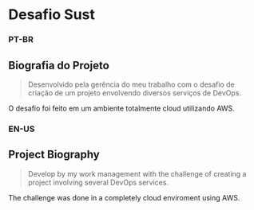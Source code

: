 Desafio Sust
======

### PT-BR

Biografia do Projeto
------
> Desenvolvido pela gerência do meu trabalho com o desafio de criação de um projeto envolvendo diversos serviços de DevOps.

O desafio foi feito em um ambiente totalmente cloud utilizando AWS.

### EN-US

Project Biography
------
> Develop by my work management with the challenge of creating a project involving several DevOps services.

The challenge was done in a completely cloud enviroment using AWS.